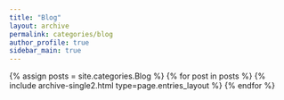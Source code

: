```yaml
---
title: "Blog"
layout: archive
permalink: categories/blog
author_profile: true
sidebar_main: true
---
```


{% assign posts = site.categories.Blog %}
{% for post in posts %} {% include archive-single2.html type=page.entries_layout %} {% endfor %}
